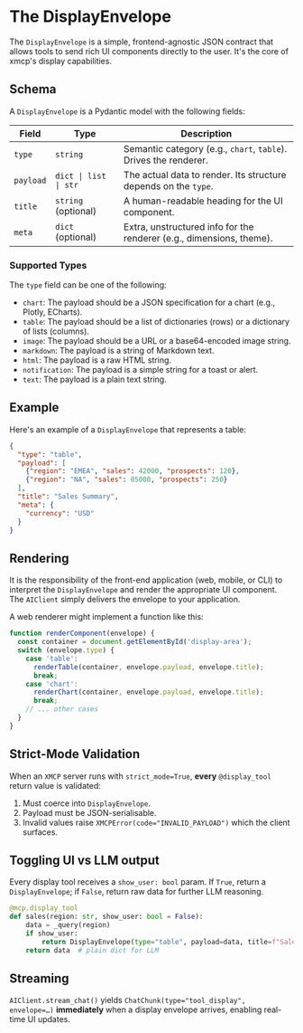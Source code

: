 # The DisplayEnvelope

The `DisplayEnvelope` is a simple, frontend-agnostic JSON contract that allows tools to send rich UI components directly to the user. It's the core of xmcp's display capabilities.

## Schema

A `DisplayEnvelope` is a Pydantic model with the following fields:

| Field   | Type                               | Description                               |
|---------|------------------------------------|-------------------------------------------|
| `type`    | `string`                           | Semantic category (e.g., `chart`, `table`). Drives the renderer. |
| `payload` | `dict \| list \| str`              | The actual data to render. Its structure depends on the `type`. |
| `title`   | `string` (optional)                | A human-readable heading for the UI component. |
| `meta`    | `dict` (optional)                  | Extra, unstructured info for the renderer (e.g., dimensions, theme). |

### Supported Types

The `type` field can be one of the following:

-   `chart`: The payload should be a JSON specification for a chart (e.g., Plotly, ECharts).
-   `table`: The payload should be a list of dictionaries (rows) or a dictionary of lists (columns).
-   `image`: The payload should be a URL or a base64-encoded image string.
-   `markdown`: The payload is a string of Markdown text.
-   `html`: The payload is a raw HTML string.
-   `notification`: The payload is a simple string for a toast or alert.
-   `text`: The payload is a plain text string.

## Example

Here's an example of a `DisplayEnvelope` that represents a table:

```json
{
  "type": "table",
  "payload": [
    {"region": "EMEA", "sales": 42000, "prospects": 120},
    {"region": "NA", "sales": 85000, "prospects": 250}
  ],
  "title": "Sales Summary",
  "meta": {
    "currency": "USD"
  }
}
```

## Rendering

It is the responsibility of the front-end application (web, mobile, or CLI) to interpret the `DisplayEnvelope` and render the appropriate UI component. The `AIClient` simply delivers the envelope to your application.

A web renderer might implement a function like this:

```javascript
function renderComponent(envelope) {
  const container = document.getElementById('display-area');
  switch (envelope.type) {
    case 'table':
      renderTable(container, envelope.payload, envelope.title);
      break;
    case 'chart':
      renderChart(container, envelope.payload, envelope.title);
      break;
    // ... other cases
  }
}
```

## Strict-Mode Validation

When an `XMCP` server runs with `strict_mode=True`, **every** `@display_tool` return value is validated:

1. Must coerce into `DisplayEnvelope`.
2. Payload must be JSON-serialisable.
3. Invalid values raise `XMCPError(code="INVALID_PAYLOAD")` which the client surfaces.

## Toggling UI vs LLM output

Every display tool receives a `show_user: bool` param.  If `True`, return a `DisplayEnvelope`; if `False`, return raw data for further LLM reasoning.

```python
@mcp.display_tool
def sales(region: str, show_user: bool = False):
    data = _query(region)
    if show_user:
        return DisplayEnvelope(type="table", payload=data, title=f"Sales {region}")
    return data  # plain dict for LLM
```

## Streaming

`AIClient.stream_chat()` yields `ChatChunk(type="tool_display", envelope=…)` **immediately** when a display envelope arrives, enabling real-time UI updates. 